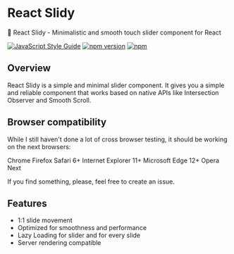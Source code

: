 # React Slidy

🍃 React Slidy - Minimalistic and smooth touch slider component for React

[![JavaScript Style Guide](https://img.shields.io/badge/code%20style-standard-brightgreen.svg)](http://standardjs.com/)
[![npm version](https://badge.fury.io/js/react-slidy.svg)](https://badge.fury.io/js/react-slidy)
[![npm](https://img.shields.io/npm/dm/react-lory.svg?maxAge=2592000)](https://www.npmjs.com/package/react-slidy)

## Overview

React Slidy is a simple and minimal slider component. It gives you a simple and reliable component that works based on native APIs like Intersection Observer and Smooth Scroll.

## Browser compatibility

While I still haven't done a lot of cross browser testing, it should be working on the next browsers:

Chrome
Firefox
Safari 6+
Internet Explorer 11+
Microsoft Edge 12+
Opera Next

If you find something, please, feel free to create an issue.

## Features
* 1:1 slide movement
* Optimized for smoothness and performance
* Lazy Loading for slider and for every slide
* Server rendering compatible
